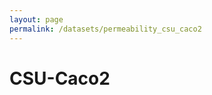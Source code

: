 ```yaml
---
layout: page
permalink: /datasets/permeability_csu_caco2
---
```


<script id="MathJax-script" async src="https://cdn.jsdelivr.net/npm/mathjax@3/es5/tex-mml-chtml.js"></script>


# CSU-Caco2